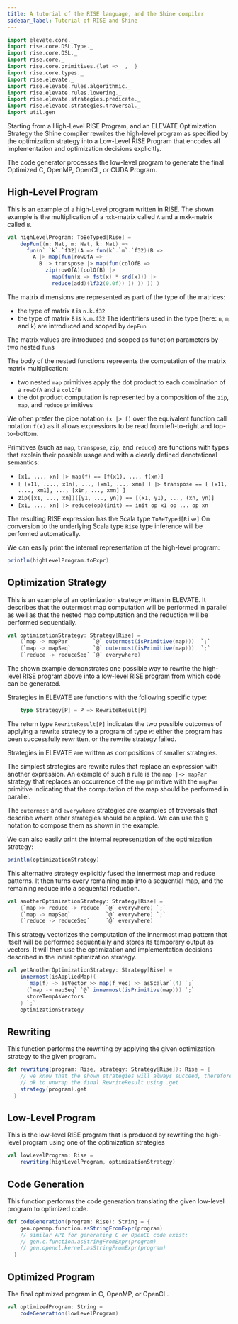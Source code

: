 ```yaml
---
title: A tutorial of the RISE language, and the Shine compiler
sidebar_label: Tutorial of RISE and Shine
---
```

```scala mdoc:invisible
import elevate.core._
import rise.core.DSL.Type._
import rise.core.DSL._
import rise.core._
import rise.core.primitives.{let => _, _}
import rise.core.types._
import rise.elevate._
import rise.elevate.rules.algorithmic._
import rise.elevate.rules.lowering._
import rise.elevate.strategies.predicate._
import rise.elevate.strategies.traversal._
import util.gen
```

Starting from a High-Level RISE Program, and an ELEVATE Optimization
Strategy the Shine compiler rewrites the high-level program as specified
by the optimization strategy into a Low-Level RISE Program that encodes 
all implementation and optimization decisions explicitly. 
      
The code generator processes the low-level program to generate
the final Optimized C, OpenMP, OpenCL, or CUDA Program.

## High-Level Program
This is an example of a high-Level program written in RISE.
The shown example is the multiplication of a `nxk`-matrix called `A`
and a mxk-matrix called `B`.
```scala mdoc:silent
val highLevelProgram: ToBeTyped[Rise] =
    depFun((n: Nat, m: Nat, k: Nat) =>
      fun(n`.`k`.`f32)(A => fun(k`.`m`.`f32)(B =>
        A |> map(fun(rowOfA =>
          B |> transpose |> map(fun(colOfB =>
            zip(rowOfA)(colOfB) |>
              map(fun(x => fst(x) * snd(x))) |>
              reduce(add)(lf32(0.0f)) )) )) )) )
```

The matrix dimensions are represented as part of the type of the matrices:
 - the type of matrix `A` is `n.k.f32`
 - the type of matrix `B` is `k.m.f32`
The identifiers used in the type (here: `n`, `m`, and `k`) are introduced
and scoped by `depFun`

The matrix values are introduced and scoped as function parameters by two
nested `fun`s

The body of the nested functions represents the computation of the matrix
matrix multiplication:
 - two nested `map` primitives apply the dot product to each combination
   of a `rowOfA` and a `colOfB`
 - the dot product computation is represented by a composition of the
   `zip`, `map`, and `reduce` primitives

We often prefer the pipe notation `(x |> f)` over the equivalent function
call notation `f(x)` as it allows expressions to be read from
left-to-right and top-to-bottom.

Primitives (such as `map`, `transpose`, `zip`, and `reduce`) are functions
with types that explain their possible usage and with a clearly defined
denotational semantics:
 - `[x1, ..., xn] |> map(f) == [f(x1), ..., f(xn)]`
 - `[ [x11, ...., x1n], ..., [xm1, ..., xmn] ] |> transpose
       == [ [x11, ...., xm1], ..., [x1n, ..., xmn] ]`
 - `zip([x1, ..., xn])([y1, ..., yn]) == [(x1, y1), ..., (xn, yn)]`
 - `[x1, ..., xn] |> reduce(op)(init) == init op x1 op ... op xn`

The resulting RISE expression has the Scala type `ToBeTyped[Rise]`
On conversion to the underlying Scala type `Rise` type inference will be
performed automatically.

We can easily print the internal representation of the high-level program:
```scala mdoc
println(highLevelProgram.toExpr)
```

## Optimization Strategy
This is an example of an optimization strategy written in ELEVATE.
It describes that the outermost map computation will be performed in
parallel as well as that the nested map computation and the reduction
will be performed sequentially.

```scala mdoc:silent
val optimizationStrategy: Strategy[Rise] =
    (`map -> mapPar`       `@` outermost(isPrimitive(map)))  `;`
    (`map -> mapSeq`       `@` outermost(isPrimitive(map)))  `;`
    (`reduce -> reduceSeq` `@` everywhere)
```

The shown example demonstrates one possible way to rewrite the high-level
RISE program above into a low-level RISE program from which code can be
generated.

Strategies in ELEVATE are functions with the following specific type:
```scala
    type Strategy[P] = P => RewriteResult[P]
```

The return type `RewriteResult[P]` indicates the two possible outcomes of
applying a rewrite strategy to a program of type `P`: either the program
has been successfully rewritten, or the rewrite strategy failed.

Strategies in ELEVATE are written as compositions of smaller strategies.

The simplest strategies are rewrite rules that replace an expression
with another expression. An example of such a rule is the `map |-> mapPar`
strategy that replaces an occurrence of the `map` primitive with the
`mapPar` primitive indicating that the computation of the map should be
performed in parallel.

The `outermost` and `everywhere` strategies are examples of traversals
that describe where other strategies should be applied.
We can use the `@` notation to compose them as shown in the example.

We can also easily print the internal representation of the
optimization strategy:
```scala mdoc
println(optimizationStrategy)
```

This alternative strategy explicitly fused the innermost map and reduce
patterns. It then turns every remaining map into a sequential map, and the
remaining reduce into a sequential reduction.
```scala mdoc:silent
val anotherOptimizationStrategy: Strategy[Rise] =
    (`map >> reduce -> reduce` `@` everywhere) `;`
    (`map -> mapSeq`           `@` everywhere) `;`
    (`reduce -> reduceSeq`     `@` everywhere)
```

This strategy vectorizes the computation of the innermost map pattern
that itself will be performed sequentially and stores its temporary output
as vectors. It will then use the optimization and implementation decisions
described in the initial optimization strategy.
```scala mdoc:silent
val yetAnotherOptimizationStrategy: Strategy[Rise] =
    innermost(isAppliedMap)(
      `map(f) -> asVector >> map(f_vec) >> asScalar`(4) `;`
      (`map -> mapSeq` `@` innermost(isPrimitive(map))) `;`
      storeTempAsVectors
    ) `;`
    optimizationStrategy
```

## Rewriting
This function performs the rewriting by applying the given
optimization strategy to the given program.
```scala mdoc:silent
def rewriting(program: Rise, strategy: Strategy[Rise]): Rise = {
    // we know that the shown strategies will always succeed, therefore, it is
    // ok to unwrap the final RewriteResult using .get
    strategy(program).get
  }
```

## Low-Level Program
This is the low-level RISE program that is produced by rewriting the
high-level program using one of the optimization strategies
```scala mdoc:silent
val lowLevelProgram: Rise =
    rewriting(highLevelProgram, optimizationStrategy)
```

## Code Generation
This function performs the code generation translating the given
low-level program to optimized code.
```scala mdoc:silent
def codeGeneration(program: Rise): String = {
    gen.openmp.function.asStringFromExpr(program)
    // similar API for generating C or OpenCL code exist:
    // gen.c.function.asStringFromExpr(program)
    // gen.opencl.kernel.asStringFromExpr(program)
  }
```

## Optimized Program
The final optimized program in C, OpenMP, or OpenCL.
```scala mdoc
val optimizedProgram: String =
    codeGeneration(lowLevelProgram)
```
